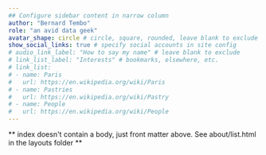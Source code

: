```yaml
---
## Configure sidebar content in narrow column
author: "Bernard Tembo"
role: "an avid data geek"
avatar_shape: circle # circle, square, rounded, leave blank to exclude
show_social_links: true # specify social accounts in site config
# audio_link_label: "How to say my name" # leave blank to exclude
# link_list_label: "Interests" # bookmarks, elsewhere, etc.
# link_list:
# - name: Paris
#   url: https://en.wikipedia.org/wiki/Paris
# - name: Pastries
#   url: https://en.wikipedia.org/wiki/Pastry
# - name: People
#   url: https://en.wikipedia.org/wiki/People
---
```


** index doesn't contain a body, just front matter above.
See about/list.html in the layouts folder **